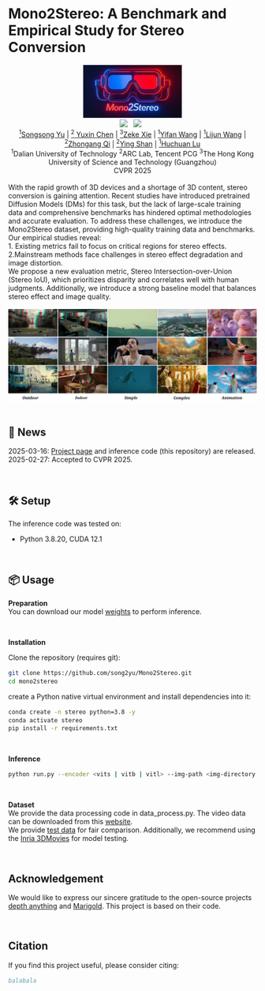 # Mono2Stereo: A Benchmark and Empirical Study for Stereo Conversion
<div align="center">
 <img src="assets/imgs/logo.png" alt="logo" width="200px"> 
 <br>
 <a href='https://arxiv.org/abs/2409.02095'><img src='https://img.shields.io/badge/arXiv-2409.02095-b31b1b.svg'></a> &nbsp;
 <a href='https://mono2stereo-bench.github.io/'><img src='https://img.shields.io/badge/Project-Page-Green'></a> &nbsp;
</div>
<div align="center">
<a href="https://song2yu.github.io/"><sup>1</sup>Songsong Yu</a> |
<a href="https://scholar.google.com/citations?hl=zh-CN&user=dEm4OKAAAAAJ&view_op=list_works"><sup>2</sup> Yuxin Chen</a> |
<a href="https://scholar.google.com/citations?user=ysXmZCMAAAAJ&hl=zh-CN&oi=ao"><sup>3</sup>Zeke Xie</a> |
<a href="https://scholar.google.com/citations?user=j1XFhSoAAAAJ&hl=zh-CN&oi=ao"><sup>1</sup>Yifan Wang</a> |
<a href="https://scholar.google.com/citations?user=EfTwkXMolscC&hl=zh-CN&oi=ao"><sup>1</sup>Lijun Wang</a> |
<a href="https://scholar.google.com/citations?user=zJvrrusAAAAJ&hl=zh-CN&oi=ao"><sup>2</sup>Zhongang Qi</a> |
<a href="https://scholar.google.com/citations?user=4oXBp9UAAAAJ&hl=zh-CN&oi=ao"><sup>2</sup>Ying Shan</a> |
<a href="https://scholar.google.com/citations?user=D3nE0agAAAAJ&hl=zh-CN&oi=ao"><sup>1</sup>Huchuan Lu</a>
<br>
<sup>1</sup>Dalian University of Technology 
<sup>2</sup>ARC Lab, Tencent PCG
<sup>3</sup>The Hong Kong University of Science and Technology (Guangzhou)
 <br>
CVPR 2025
</div>


<div align="left">
<br>
With the rapid growth of 3D devices and a shortage of 3D content, stereo conversion is gaining attention. Recent studies have introduced pretrained Diffusion Models (DMs) for this task, but the lack of large-scale training data and comprehensive benchmarks has hindered optimal methodologies and accurate evaluation. To address these challenges, we introduce the Mono2Stereo dataset, providing high-quality training data and benchmarks. Our empirical studies reveal:
<br>
1. Existing metrics fail to focus on critical regions for stereo effects.
<br>
2.Mainstream methods face challenges in stereo effect degradation and image distortion.
<br>
We propose a new evaluation metric, Stereo Intersection-over-Union (Stereo IoU), which prioritizes disparity and correlates well with human judgments. Additionally, we introduce a strong baseline model that balances stereo effect and image quality.
</div>

<br>
<div align="center">
 <img src="assets/imgs/teaser.png" alt="teaser" width="1000px"> 
</div>

<br>

## 📢 News
2025-03-16: [Project page](https://mono2stereo-bench.github.io/) and inference code (this repository) are released.<br>
2025-02-27: Accepted to CVPR 2025. <br>


<br>

## 🛠️ Setup

The inference code was tested on:

- Python 3.8.20,  CUDA 12.1

<br>

## 📦 Usage
**Preparation**
<br>
You can download our model [weights](https://pan.baidu.com/s/12cG1_o9G8qwkQLKm7B6XNQ?pwd=phns) to perform inference.


<br>

**Installation**

Clone the repository (requires git):

```bash
git clone https://github.com/song2yu/Mono2Stereo.git
cd mono2stereo
```

create a Python native virtual environment and install dependencies into it:

```bash
conda create -n stereo python=3.8 -y
conda activate stereo
pip install -r requirements.txt
```
<br>

**Inference**
```bash
python run.py --encoder <vits | vitb | vitl> --img-path <img-directory | single-img | txt-file> --outdir <outdir> [--pred-only] [--grayscale]
```
<br>

**Dataset**
<br>
We provide the data processing code in data_process.py. The video data can be downloaded from this [website](https://www.3donlinefilms.com/). 
<br>
We provide [test data](https://pan.baidu.com/s/135vSm_ZqMrNA-qijVOvyhw?pwd=cej5) for fair comparison. Additionally, we recommend using the [Inria 3DMovies](https://www.di.ens.fr/willow/research/stereoseg/) for model testing.

<br>

## Acknowledgement
We would like to express our sincere gratitude to the open-source projects [depth anything](https://github.com/LiheYoung/Depth-Anything) and [Marigold](https://github.com/prs-eth/Marigold). This project is based on their code.

<br>

## Citation

If you find this project useful, please consider citing:

```bibtex
balabala
```

